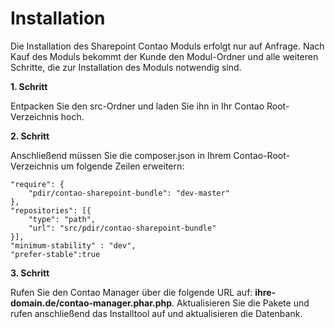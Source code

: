 # Installation

Die Installation des Sharepoint Contao Moduls erfolgt nur auf Anfrage. Nach Kauf des Moduls bekommt der Kunde den Modul-Ordner und alle weiteren Schritte, die zur Installation des Moduls notwendig sind.

**1. Schritt**

Entpacken Sie den src-Ordner und laden Sie ihn in Ihr Contao Root-Verzeichnis hoch.

**2. Schritt**

Anschließend müssen Sie die composer.json in Ihrem Contao-Root-Verzeichnis um folgende Zeilen erweitern:

```
"require": {
	"pdir/contao-sharepoint-bundle": "dev-master"
},
"repositories": [{
    "type": "path",
    "url": "src/pdir/contao-sharepoint-bundle"
}],
"minimum-stability" : "dev",
"prefer-stable":true
```

**3. Schritt**

Rufen Sie den Contao Manager über die folgende URL auf: **ihre-domain.de/contao-manager.phar.php**. Aktualisieren Sie die Pakete und rufen anschließend das Installtool auf und aktualisieren die Datenbank.